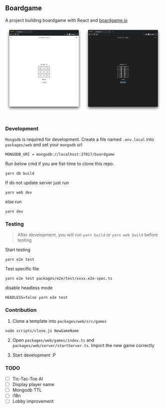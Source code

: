 ## Boardgame

A project building boardgame with React and [boardgame.io](https://boardgame.io/)

<div>
  <img width="49.5%" src="./screenshot/light.png">
  <img width="49.5%" src="./screenshot/dark.png">
</div>

<br />

### Development

`Mongodb` is required for development. Create a file named `.env.local` into `packages/web` and set your `mongodb` url

```
MONGODB_URI = mongodb://localhost:27017/boardgame
```

Run below cmd if you are fist-time to clone this repo.

```
yarn db build
```

If do not update server just run

```
yarn web dev
```

else run

```
yarn dev
```

### Testing

> After development, you will run `yarn build` or `yarn web build` before testing

Start testing

```
yarn e2e test
```

Test specific file

```
yarn e2e test packages/e2e/test/xxxx.e2e-spec.ts
```

disable headless mode

```
HEADLESS=false yarn e2e test
```

### Contribution

1. Clone a template into `packages/web/src/games`

```
node scripts/clone.js NewGameName
```

2. Open `packages/web/games/index.ts` and `packages/web/server/startServer.ts`. Import the new game correctly

3. Start development :P

### TODO

- [ ] Tic-Tac-Toe AI
- [ ] Display player name
- [ ] Mongodb TTL
- [ ] i18n
- [ ] Lobby improvement

